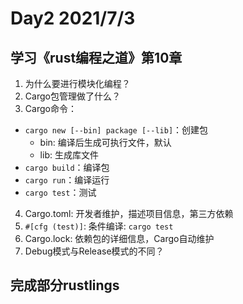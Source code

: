 # Day2 2021/7/3

## 学习《rust编程之道》第10章
1. 为什么要进行模块化编程？
2. Cargo包管理做了什么？
3. Cargo命令：
  - `cargo new [--bin] package [--lib]`：创建包
    - bin: 编译后生成可执行文件，默认
    - lib: 生成库文件
  - `cargo build`：编译包
  - `cargo run`：编译运行
  - `cargo test`：测试
4. Cargo.toml: 开发者维护，描述项目信息，第三方依赖
5. `#[cfg (test)]`: 条件编译: `cargo test`
6. Cargo.lock: 依赖包的详细信息，Cargo自动维护
7. Debug模式与Release模式的不同？


## 完成部分rustlings